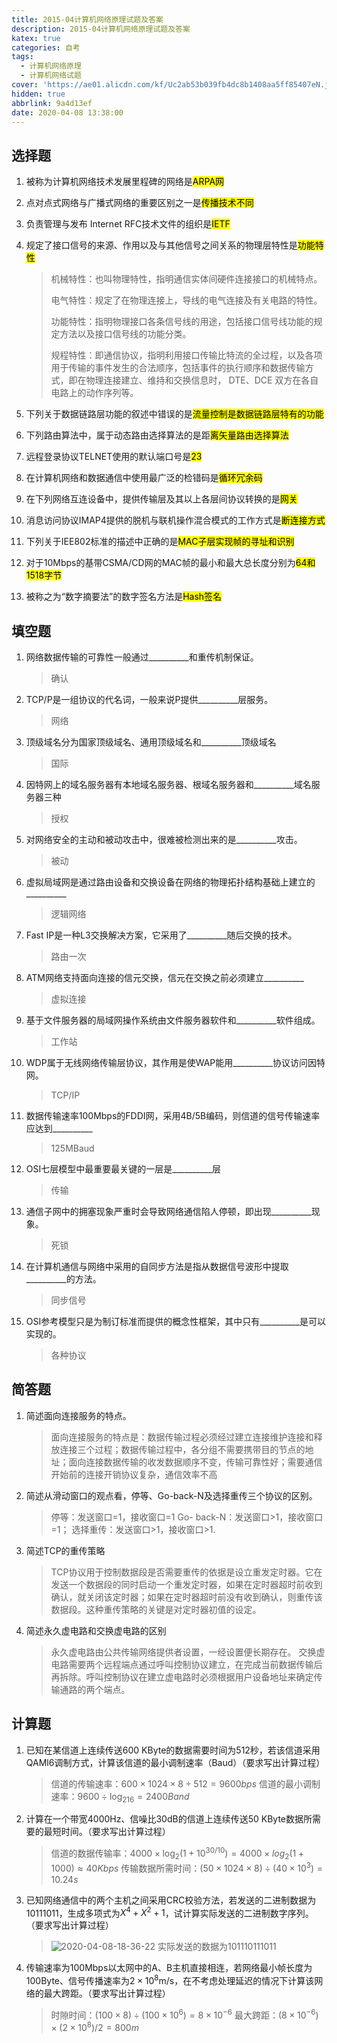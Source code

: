 ```yaml
---
title: 2015-04计算机网络原理试题及答案
description: 2015-04计算机网络原理试题及答案
katex: true
categories: 自考
tags:
  - 计算机网络原理
  - 计算机网络试题
cover: 'https://ae01.alicdn.com/kf/Uc2ab53b039fb4dc8b1408aa5ff85407eN.jpg'
hidden: true
abbrlink: 9a4d13ef
date: 2020-04-08 13:38:00
---
```


## 选择题

1. 被称为计算机网络技术发展里程碑的网络是<mark>ARPA网</mark>

2. 点对点式网络与广播式网络的重要区别之一是<mark>传播技术不同</mark>

3. 负责管理与发布 Internet RFC技术文件的组织是<mark>IETF</mark>

4. 规定了接口信号的来源、作用以及与其他信号之间关系的物理层特性是<mark>功能特性</mark>
   
   > 机械特性：也叫物理特性，指明通信实体间硬件连接接口的机械特点。
   > 
   > 电气特性：规定了在物理连接上，导线的电气连接及有关电路的特性。
   > 
   > 功能特性：指明物理接口各条信号线的用途，包括接口信号线功能的规定方法以及接口信号线的功能分类。
   > 
   > 规程特性：即通信协议，指明利用接口传输比特流的全过程，以及各项用于传输的事件发生的合法顺序，包括事件的执行顺序和数据传输方式，即在物理连接建立、维持和交换信息时， DTE、DCE 双方在各自电路上的动作序列等。

5. 下列关于数据链路层功能的叙述中错误的是<mark>流量控制是数据链路层特有的功能</mark>

6. 下列路由算法中，属于动态路由选择算法的是距<mark>离矢量路由选择算法</mark>

7. 远程登录协议TELNET使用的默认端口号是<mark>23</mark>

8. 在计算机网络和数据通信中使用最广泛的检错码是<mark>循环冗余码</mark>

9. 在下列网络互连设备中，提供传输层及其以上各层间协议转换的是<mark>网关</mark>

10. 消息访问协议IMAP4提供的脱机与联机操作混合模式的工作方式是<mark>断连接方式</mark>

11. 下列关于IEE802标准的描述中正确的是<mark>MAC子层实现帧的寻址和识别</mark>

12. 对于10Mbps的基带CSMA/CD网的MAC帧的最小和最大总长度分别为<mark>64和1518字节</mark>

13. 被称之为“数字摘要法”的数字签名方法是<mark>Hash签名</mark>

## 填空题

1. 网络数据传输的可靠性一般通过\_\_\_\_\_\_\_\_\_\_和重传机制保证。
   
   > 确认

2. TCP/P是一组协议的代名词，一般来说P提供\_\_\_\_\_\_\_\_\_\_层服务。
   
   > 网络

3. 顶级域名分为国家顶级域名、通用顶级域名和\_\_\_\_\_\_\_\_\_\_顶级域名
   
   > 国际

4. 因特网上的域名服务器有本地域名服务器、根域名服务器和\_\_\_\_\_\_\_\_\_\_域名服务器三种
   
   > 授权

5. 对网络安全的主动和被动攻击中，很难被检测出来的是\_\_\_\_\_\_\_\_\_\_攻击。
   
   > 被动

6. 虚拟局域网是通过路由设备和交换设备在网络的物理拓扑结构基础上建立的\_\_\_\_\_\_\_\_\_\_
   
   > 逻辑网络

7. Fast IP是一种L3交换解决方案，它采用了\_\_\_\_\_\_\_\_\_\_随后交换的技术。
   
   > 路由一次

8. ATM网络支持面向连接的信元交换，信元在交换之前必须建立\_\_\_\_\_\_\_\_\_\_
   
   > 虚拟连接

9. 基于文件服务器的局域网操作系统由文件服务器软件和\_\_\_\_\_\_\_\_\_\_软件组成。
   
   > 工作站

10. WDP属于无线网络传输层协议，其作用是使WAP能用\_\_\_\_\_\_\_\_\_\_协议访问因特网。
    
    > TCP/IP

11. 数据传输速率100Mbps的FDDI网，采用4B/5B编码，则信道的信号传输速率应达到\_\_\_\_\_\_\_\_\_\_
    
    > 125MBaud

12. OSI七层模型中最重要最关键的一层是\_\_\_\_\_\_\_\_\_\_层
    
    > 传输

13. 通信子网中的拥塞现象严重时会导致网络通信陷人停顿，即出现\_\_\_\_\_\_\_\_\_\_现象。
    
    > 死锁

14. 在计算机通信与网络中采用的自同步方法是指从数据信号波形中提取\_\_\_\_\_\_\_\_\_\_的方法。
    
    > 同步信号

15. OSI参考模型只是为制订标准而提供的概念性框架，其中只有\_\_\_\_\_\_\_\_\_\_是可以实现的。
    
    > 各种协议

## 简答题

1. 简述面向连接服务的特点。
   
   > 面向连接服务的特点是：数据传输过程必须经过建立连接维护连接和释放连接三个过程；数据传输过程中，各分组不需要携带目的节点的地址；面向连接数据传输的收发数据顺序不变，传输可靠性好；需要通信开始前的连接开销协议复杂，通信效率不高

2. 简述从滑动窗口的观点看，停等、Go-back-N及选择重传三个协议的区别。
   
   > 停等：发送窗口=1，接收窗口=1
   > Go- back-N：发送窗口>1，接收窗口=1；
   > 选择重传：发送窗口>1，接收窗口>1.

3. 简述TCP的重传策略
   
   > TCP协议用于控制数据段是否需要重传的依据是设立重发定时器。它在发送一个数据段的同时启动一个重发定时器，如果在定时器超时前收到确认，就关闭该定时器；如果在定时器超时前没有收到确认，则重传该数据段。这种重传策略的关键是对定时器初值的设定。

4. 简述永久虚电路和交换虚电路的区别
   
   > 永久虚电路由公共传输网络提供者设置，一经设置便长期存在。
   > 交换虚电路需要两个远程端点通过呼叫控制协议建立，在完成当前数据传输后再拆除。呼叫控制协议在建立虚电路时必须根据用户设备地址来确定传输通路的两个端点。

## 计算题

1. 已知在某信道上连续传送600 KByte的数据需要时间为512秒，若该信道采用QAMl6调制方式，计算该信道的最小调制速率（Baud）（要求写出计算过程）
   
   > 信道的传输速率：$600\times1024\times8 \div 512=9600bps$
   > 信道的最小调制速率：$9600\div \log_216 = 2400Band$

2. 计算在一个带宽4000Hz、信噪比30dB的信道上连续传送50 KByte数据所需要的最短时间。（要求写出计算过程）
   
   > 信道的数据传输率：$4000\times\log_2(1+10^{30/10}) = 4000\times log_2(1+1000) ≈ 40Kbps$
   > 传输数据所需时间：$(50\times 1024 \times 8) \div (40 \times 10^3)=10.24s$

3. 已知网络通信中的两个主机之间采用CRC校验方法，若发送的二进制数据为10111011，生成多项式为$X^4+X^2+1$，试计算实际发送的二进制数字序列。（要求写出计算过程）
   
   > ![2020-04-08-18-36-22](https://cdn.jsdelivr.net/gh/blogimg/HexoStaticFile1/imgbed/2020/04/08/20200408184521.png)
   > 实际发送的数据为101110111011

4. 传输速率为100Mbps以太网中的A、B主机直接相连，若网络最小帧长度为100Byte、信号传播速率为$2×10^8$m/s，在不考虑处理延迟的情况下计算该网络的最大跨距。（要求写出计算过程）
   
   > 时隙时间：$(100\times8)\div (100\times10^6) = 8\times 10^{-6}$
   > 最大跨距：$(8\times10^{-6})\times (2\times 10^8)/2 = 800m$
